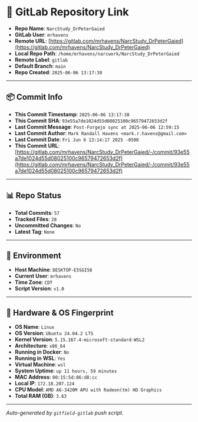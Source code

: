 # 🔗 GitLab Repository Link

- **Repo Name**: `NarcStudy_DrPeterGaied`
- **GitLab User**: `mrhavens`
- **Remote URL**: [https://gitlab.com/mrhavens/NarcStudy_DrPeterGaied](https://gitlab.com/mrhavens/NarcStudy_DrPeterGaied)
- **Local Repo Path**: `/home/mrhavens/narcwork/NarcStudy_DrPeterGaied`
- **Remote Label**: `gitlab`
- **Default Branch**: `main`
- **Repo Created**: `2025-06-06 13:17:38`

---

## 📦 Commit Info

- **This Commit Timestamp**: `2025-06-06 13:17:38`
- **This Commit SHA**: `93e55a7de1024d55d08025100c96579472653d2f`
- **Last Commit Message**: `Post-Forgejo sync at 2025-06-06 12:59:15`
- **Last Commit Author**: `Mark Randall Havens <mark.r.havens@gmail.com>`
- **Last Commit Date**: `Fri Jun 6 13:14:17 2025 -0500`
- **This Commit URL**: [https://gitlab.com/mrhavens/NarcStudy_DrPeterGaied/-/commit/93e55a7de1024d55d08025100c96579472653d2f](https://gitlab.com/mrhavens/NarcStudy_DrPeterGaied/-/commit/93e55a7de1024d55d08025100c96579472653d2f)

---

## 📊 Repo Status

- **Total Commits**: `57`
- **Tracked Files**: `28`
- **Uncommitted Changes**: `No`
- **Latest Tag**: `None`

---

## 🧽 Environment

- **Host Machine**: `DESKTOP-E5SGI58`
- **Current User**: `mrhavens`
- **Time Zone**: `CDT`
- **Script Version**: `v1.0`

---

## 🧬 Hardware & OS Fingerprint

- **OS Name**: `Linux`
- **OS Version**: `Ubuntu 24.04.2 LTS`
- **Kernel Version**: `5.15.167.4-microsoft-standard-WSL2`
- **Architecture**: `x86_64`
- **Running in Docker**: `No`
- **Running in WSL**: `Yes`
- **Virtual Machine**: `wsl`
- **System Uptime**: `up 11 hours, 59 minutes`
- **MAC Address**: `00:15:5d:86:d8:cc`
- **Local IP**: `172.18.207.124`
- **CPU Model**: `AMD A6-3420M APU with Radeon(tm) HD Graphics`
- **Total RAM (GB)**: `3.63`

---

_Auto-generated by `gitfield-gitlab` push script._
